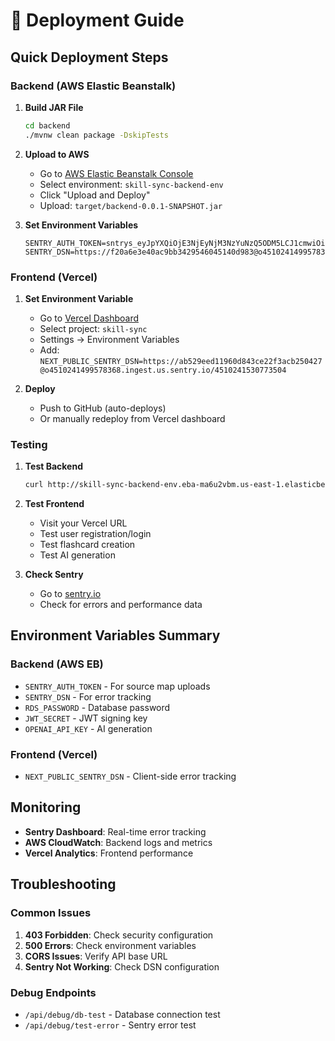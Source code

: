 # 🚀 Deployment Guide

## Quick Deployment Steps

### Backend (AWS Elastic Beanstalk)

1. **Build JAR File**
   ```bash
   cd backend
   ./mvnw clean package -DskipTests
   ```

2. **Upload to AWS**
   - Go to [AWS Elastic Beanstalk Console](https://console.aws.amazon.com/elasticbeanstalk/)
   - Select environment: `skill-sync-backend-env`
   - Click "Upload and Deploy"
   - Upload: `target/backend-0.0.1-SNAPSHOT.jar`

3. **Set Environment Variables**
   ```
   SENTRY_AUTH_TOKEN=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
   SENTRY_DSN=https://f20a6e3e40ac9bb3429546045140d983@o4510241499578368.ingest.us.sentry.io/4510241501872128
   ```

### Frontend (Vercel)

1. **Set Environment Variable**
   - Go to [Vercel Dashboard](https://vercel.com/dashboard)
   - Select project: `skill-sync`
   - Settings → Environment Variables
   - Add: `NEXT_PUBLIC_SENTRY_DSN=https://ab529eed11960d843ce22f3acb250427@o4510241499578368.ingest.us.sentry.io/4510241530773504`

2. **Deploy**
   - Push to GitHub (auto-deploys)
   - Or manually redeploy from Vercel dashboard

### Testing

1. **Test Backend**
   ```bash
   curl http://skill-sync-backend-env.eba-ma6u2vbm.us-east-1.elasticbeanstalk.com/api/debug/test-error
   ```

2. **Test Frontend**
   - Visit your Vercel URL
   - Test user registration/login
   - Test flashcard creation
   - Test AI generation

3. **Check Sentry**
   - Go to [sentry.io](https://sentry.io)
   - Check for errors and performance data

## Environment Variables Summary

### Backend (AWS EB)
- `SENTRY_AUTH_TOKEN` - For source map uploads
- `SENTRY_DSN` - For error tracking
- `RDS_PASSWORD` - Database password
- `JWT_SECRET` - JWT signing key
- `OPENAI_API_KEY` - AI generation

### Frontend (Vercel)
- `NEXT_PUBLIC_SENTRY_DSN` - Client-side error tracking

## Monitoring

- **Sentry Dashboard**: Real-time error tracking
- **AWS CloudWatch**: Backend logs and metrics
- **Vercel Analytics**: Frontend performance

## Troubleshooting

### Common Issues
1. **403 Forbidden**: Check security configuration
2. **500 Errors**: Check environment variables
3. **CORS Issues**: Verify API base URL
4. **Sentry Not Working**: Check DSN configuration

### Debug Endpoints
- `/api/debug/db-test` - Database connection test
- `/api/debug/test-error` - Sentry error test
